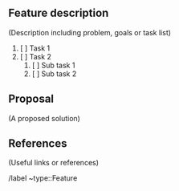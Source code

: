 ## Feature description

(Description including problem, goals or task list)
1. [ ] Task 1
1. [ ] Task 2
   1. [ ] Sub task 1
   1. [ ] Sub task 2

## Proposal

(A proposed solution)

## References

(Useful links or references)

/label ~type::Feature

